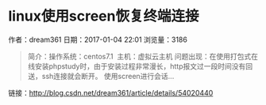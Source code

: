 # linux使用screen恢复终端连接
作者：dream361
日期：2017-01-04 22:01
浏览量：3186
> 简介：操作系统：centos7.1 
主机：虚拟云主机
问题出现：在使用打包式在线安装phpstudy时，由于安装过程非常漫长，http报文过一段时间没有回送，ssh连接就会断开。
使用screen进行会话...

 链接：http://blog.csdn.net/dream361/article/details/54020440
